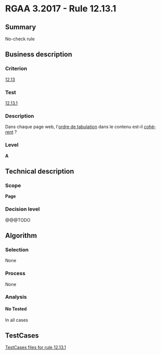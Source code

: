 # RGAA 3.2017 - Rule 12.13.1

## Summary
No-check rule


## Business description

### Criterion
[12.13](http://references.modernisation.gouv.fr/rgaa-accessibilite/criteres.html#crit-12-13)

### Test
[12.13.1](http://references.modernisation.gouv.fr/rgaa-accessibilite/criteres.html#test-12-13-1)

### Description
<div lang="fr">Dans chaque page web, l'<a href="http://references.modernisation.gouv.fr/rgaa-accessibilite/glossaire.html#ordre-de-tabulation">ordre de tabulation</a> dans le contenu est-il <a href="http://references.modernisation.gouv.fr/rgaa-accessibilite/glossaire.html#comprhensible-ordre-de-lecture">coh&#xE9;rent</a>&nbsp;?</div>

### Level
**A**


## Technical description

### Scope
**Page**

### Decision level
@@@TODO


## Algorithm

### Selection
None

### Process
None

### Analysis

#### No Tested
In all cases


##  TestCases

[TestCases files for rule 12.13.1](https://github.com/Asqatasun/Asqatasun/tree/develop/rules/rules-rgaa3.2017/src/test/resources/testcases/rgaa32017/Rgaa32017Rule121301/)


